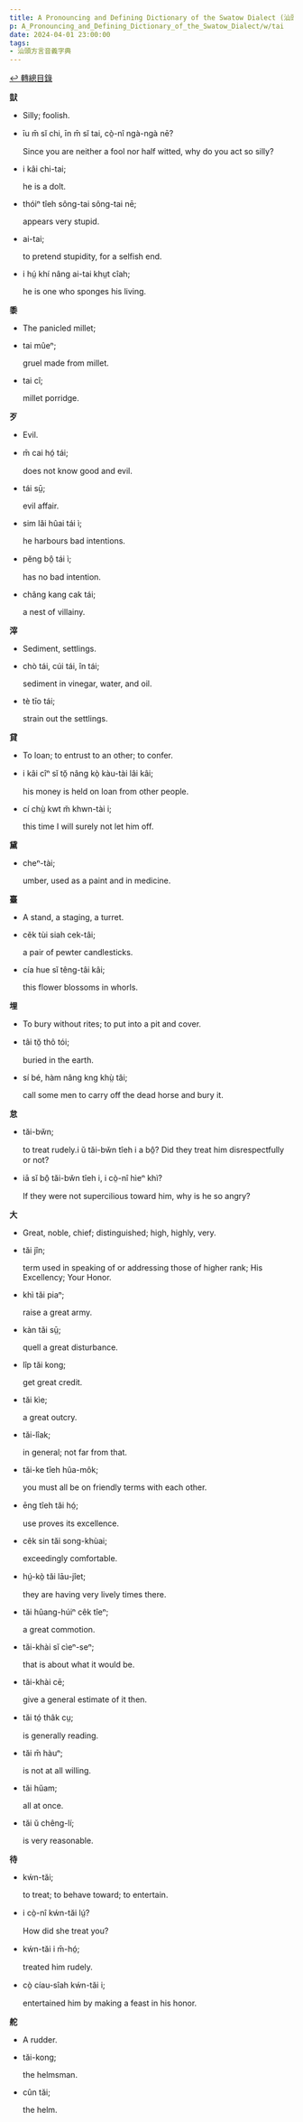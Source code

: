 ```yaml
---
title: A Pronouncing and Defining Dictionary of the Swatow Dialect (汕頭方言音義字典) / tai
p: A_Pronouncing_and_Defining_Dictionary_of_the_Swatow_Dialect/w/tai
date: 2024-04-01 23:00:00
tags: 
- 汕頭方言音義字典
---
```


[↩️ 轉總目錄](/A_Pronouncing_and_Defining_Dictionary_of_the_Swatow_Dialect)


**獃**
- Silly; foolish.

- īu m̄ sĭ chi, īn m̄ sĭ tai, cò̤-nî ngà-ngà nē?

  Since you are neither a fool nor half witted, why do you act so silly?

- i kâi chi-tai;

  he is a dolt.

- thóiⁿ tîeh sông-tai sông-tai nē;

  appears very stupid.

- ai-tai;

  to pretend stupidity, for a selfish end.

- i hṳ́ khí nâng ai-tai khṳt cîah;

  he is one who sponges his living.

**黍**
- The panicled millet;

- tai mûeⁿ;

  gruel made from millet.

- tai cî;

  millet porridge.

**歹**
- Evil.

- m̄ cai hó̤ tái;

  does not know good and evil.

- tái sṳ̄;

  evil affair.

- sim lăi hûai tái ì;

  he harbours bad intentions.

- pĕng bô̤ tái ì;

  has no bad intention.

- châng kang cak tái;

  a nest of villainy.

**滓**
- Sediment, settlings.

- chò tái, cúi tái, în tái;

  sediment in vinegar, water, and oil.

- tè tīo tái;

  strain out the settlings. 

**貸**
- To loan; to entrust to an other; to confer.

- i kâi cîⁿ sĭ tŏ̤ nâng kò̤ kàu-tài lâi kâi;

  his money is held on loan from other people.

- cí chṳ̀ kwt m̆ khwn-tài i;

  this time I will surely not let him off.

**黛**

- cheⁿ-tài;

  umber, used as a paint and in medicine.

**臺**
- A stand, a staging, a turret.

- cĕk tùi siah cek-tâi;

  a pair of pewter candlesticks.

- cía hue sĭ têng-tâi kâi;

  this flower blossoms in whorls.

**埋**
- To bury without rites; to put into a pit and cover.

- tâi tŏ̤ thô tói;

  buried in the earth.

- sí bé, hàm nâng kng khṳ̀ tâi;

  call some men to carry off the dead horse and bury it.

**怠**

- tăi-bw̆n;

  to treat rudely.i ŭ tăi-bw̆n tîeh i a bô̤? Did they treat him disrespectfully or not?

- iā sĭ bô̤ tăi-bw̆n tîeh i, i cò̤-nî hìeⁿ khì?

  If they were not supercilious toward him, why is he so angry?

**大**
- Great, noble, chief; distinguished; high, highly, very.

- tăi jîn;

  term used in speaking of or addressing those of higher rank; His Excellency; Your Honor.

- khì tăi piaⁿ;

  raise a great army.

- kàn tăi sṳ̄;

  quell a great disturbance.

- lîp tăi kong;

  get great credit.

- tăi kìe;

  a great outcry.

- tăi-lîak;

  in general; not far from that.

- tăi-ke tîeh hûa-môk;

  you must all be on friendly terms with each other.

- ēng tîeh tăi hó̤;

  use proves its excellence.

- cêk sin tăi song-khùai;

  exceedingly comfortable.

- hṳ́-kò̤ tăi lāu-jîet;

  they are having very lively times there.

- tăi hûang-húiⁿ cêk tîeⁿ;

  a great commotion.

- tăi-khài sĭ cìeⁿ-seⁿ;

  that is about what it would be.

- tăi-khài cē;

  give a general estimate of it then.

- tăi tó̤ thâk cṳ;

  is generally reading.

- tăi m̄ hàuⁿ;

  is not at all willing.

- tăi hŭam;

  all at once.

- tăi ŭ chêng-lí;

  is very reasonable.

**待**

- kẃn-tăi;

  to treat; to behave toward; to entertain.

- i cò̤-nî kẃn-tăi lṳ́?

  How did she treat you?

- kẃn-tăi i m̄-hó̤;

  treated him rudely.

- cò̤ cíau-sîah kẃn-tăi i;

  entertained him by making a feast in his honor.

**舵**
- A rudder.

- tăi-kong;

  the helmsman.

- cûn tăi;

  the helm.